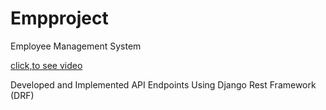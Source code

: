 # Empproject
 Employee Management System

[click,to see video](https://www.dropbox.com/scl/fi/3ldips3w0yb5wpxy7jahd/Employee-Management-System.mp4?rlkey=xl038nlrqr1uzu4ujrzz95dpt&st=e0145mn8&dl=0)


Developed and Implemented API Endpoints Using Django Rest Framework (DRF)

